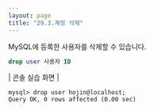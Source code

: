```yaml
---
layout: page
title: "29.3.계정 삭제"
--- 
```

MySQL에 등록한 사용자를 삭제할 수 있습니다. 

```sql
drop user 사용자 ID 
```

| 콘솔 실습 화면 | 
```
mysql> drop user hojin@localhost;
Query OK, 0 rows affected (0.00 sec)

```